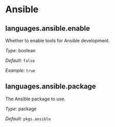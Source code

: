   # Ansible
  


## languages\.ansible\.enable

Whether to enable tools for Ansible development\.



*Type:*
boolean



*Default:*
` false `



*Example:*
` true `



## languages\.ansible\.package



The Ansible package to use\.



*Type:*
package



*Default:*
` pkgs.ansible `
